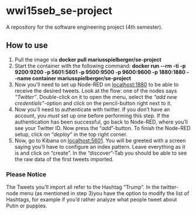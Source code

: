 # wwi15seb_se-project
A repository for the software engineering project (4th semester).

## How to use

1. Pull the image via **docker pull mariusspielberger/se-project**
2. Start the container with the following command: **docker run --rm -ti -p 9200:9200 -p 5601:5601 -p 9500:9500 -p 9600:9600 -p 1880:1880 --name container mariusspielberger/se-project**
3. Now you’ll need to set up Node-RED on [localhost:1880](http://localhost:1880/) to be able to receive the desired tweets. Look at the flow: one of the nodes says _“Twitter”_. Double-click on it to open the menu, select the _“add new credentials”_-option and click on the pencil-button right next to it.
4. Now you’ll need to authenticate with twitter. If you don’t have an account, you _must_ set up one before performing this step. If the authentication has been successful, go back to Node-RED, where you’ll see your Twitter ID. Now press the “_add_”-button. To finish the Node-RED setup, click on “_deploy_” in the top right corner. 
5. Now, go to Kibana on [localhost:5601](http://localhost:5601//). You will be greeted with a screen saying you’ll have to configure an index pattern. Leave everything as it is and click on “create”. In the “discover”-Tab you should be able to see the raw data of the first tweets imported.

### Please Notice

The Tweets you’ll import all refer to the Hashtag “Trump”. In the twitter-node menu (as mentioned in step 3)you have the option to modify the list of Hashtags, for example if you’d rather analyze what people tweet about Putin or puppies.
